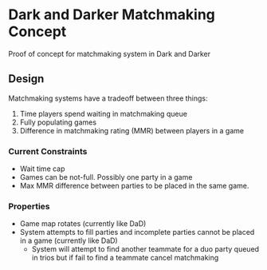 # Dark and Darker Matchmaking Concept

Proof of concept for matchmaking system in Dark and Darker

## Design
Matchmaking systems have a tradeoff between three things:
1. Time players spend waiting in matchmaking queue
2. Fully populating games
3. Difference in matchmaking rating (MMR) between players in a game

### Current Constraints
* Wait time cap
* Games can be not-full. Possibly one party in a game
* Max MMR difference between parties to be placed in the same game.

### Properties
* Game map rotates (currently like DaD)
* System attempts to fill parties and incomplete parties cannot be placed in a game (currently like DaD)
    * System will attempt to find another teammate for a duo party queued in trios but if fail to find a teammate cancel matchmaking
